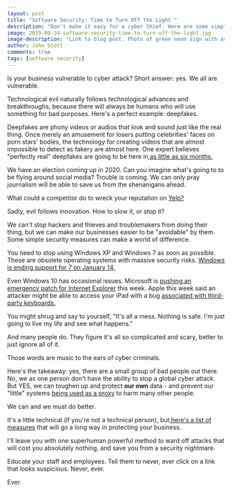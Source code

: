 ```yaml
---
layout: post
title: "Software Security: Time to Turn Off the Light "
description: "Don't make it easy for a cyber thief. Here are some simple ways to protect your business."
image: 2019-09-24-software-security-time-to-turn-off-the-light.jpg
image-description: "Link to blog post. Photo of green neon sign with arrow and the word 'ENTER'"
author: John Scott
comments: true
tags: [software security]
---
```


<p>Is your business vulnerable to cyber attack? Short answer: yes. We all are vulnerable.</p>
<p>Technological evil naturally follows technological advances and breakthroughs, because there will always be humans who will use something for bad purposes. Here's a perfect example: deepfakes.</p>
<p>Deepfakes are phony videos or audios that look and sound just like the real thing. Once merely an amusement for losers putting celebrities' faces on porn stars' bodies, the technology for creating videos that are almost impossible to detect as fakery are almost here. One expert believes "perfectly real" deepfakes are going to be here in<a href="https://www.businessinsider.com/perfectly-real-deepfake-videos-6-months-away-deepfake-pioneer-says-2019-9"> as little as six months.</a></p>
<p>We have an election coming up in 2020. Can you imagine what's going to to be flying around social media?  Trouble is coming. We can only pray journalism will be able to save us from the shenanigans ahead.</p>
<p>What could a competitor do to wreck your reputation on <a href="https://yelp.com">Yelp?</a></p>
<p>Sadly, evil follows innovation. How to slow it, or stop it?</p>
<p>We can't stop hackers and thieves and troublemakers from doing their thing, but we can make our businesses easier to be "avoidable" by them. Some simple security measures can make a world of difference.</p>
<p>You need to stop using Windows XP and Windows 7 as soon as possible. These are obsolete operating systems with massive security risks. <a href="https://www.microsoft.com/en-us/microsoft-365/windows/end-of-windows-7-support">Windows is ending support for 7 on January 14.</a></p>
<p>Even Windows 10 has occasional issues. Microsoft is <a href="https://www.computerworld.com/article/3440677/microsoft-delivers-emergency-security-update-for-antiquated-ie.html">pushing an emergency patch for Internet Explorer</a> this week. Apple this week said an attacker might be able to access your iPad with a bug <a href="https://techcrunch.com/2019/09/24/apple-bug-full-access-keyboards/">associated with third-party keyboards.</a></p>
<p>You might shrug and say to yourself, "It's all a mess. Nothing is safe. I'm just going to live my life and see what happens."</p>
<p>And many people do. They figure it's all so complicated and scary, better to just ignore all of it.</p>
<p>Those words are music to the ears of cyber criminals.</p>
<p>Here's the takeaway: yes, there are a small group of bad people out there. No, we as one person don't have the ability to stop a global cyber attack. But YES, we can toughen up and protect <strong>our own</strong> data - and prevent our "little" systems <a href="https://www.cloudflare.com/learning/ddos/what-is-a-ddos-botnet/">being used as a proxy</a> to harm many other people.</p>
<p>We can and we must do better.</p>
<p>It's a little technical (if you're not a technical person), but<a href="https://www.thesslstore.com/blog/how-to-prevent-cybercrime-9-helpful-tips/"> here's a list of measures</a> that will go a long way in protecting your business.</p>
<p>I'll leave you with one superhuman powerful method to ward off attacks that will cost you absolutely nothing, and save you from a security nightmare.</p>
<p>Educate your staff and employees. Tell them to never, ever click on a link that looks suspicious. Never, ever.</p>
<p>Ever.</p>
